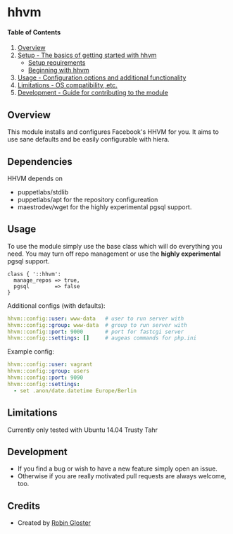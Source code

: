 # hhvm

#### Table of Contents

1. [Overview](#overview)
2. [Setup - The basics of getting started with hhvm](#setup)
    * [Setup requirements](#setup-requirements)
    * [Beginning with hhvm](#beginning-with-hhvm)
3. [Usage - Configuration options and additional functionality](#usage)
4. [Limitations - OS compatibility, etc.](#limitations)
5. [Development - Guide for contributing to the module](#development)

## Overview

This module installs and configures Facebook's HHVM for you. It aims to use sane defaults and be easily configurable with hiera.

## Dependencies

HHVM depends on 
 * puppetlabs/stdlib
 * puppetlabs/apt for the repository configureation
 * maestrodev/wget for the highly experimental pgsql support.

## Usage

To use the module simply use the base class which will do everything you need. You may turn off repo management or use the **highly experimental** pgsql support.
```puppet
class { '::hhvm':
  manage_repos => true,
  pgsql        => false
}
```

Additional configs (with defaults):
```yaml
hhvm::config::user: www-data   # user to run server with
hhvm::config::group: www-data  # group to run server with
hhvm::config::port: 9000       # port for fastcgi server
hhvm::config::settings: []     # augeas commands for php.ini
```

Example config:
```yaml
hhvm::config::user: vagrant
hhvm::config::group: users
hhvm::config::port: 9090
hhvm::config::settings: 
  - set .anon/date.datetime Europe/Berlin
```

## Limitations

Currently only tested with Ubuntu 14.04 Trusty Tahr

## Development

 *  If you find a bug or wish to have a new feature simply open an issue.
 *  Otherwise if you are really motivated pull requests are always welcome, too.

## Credits
 * Created by [Robin Gloster](https://github.com/globin)
